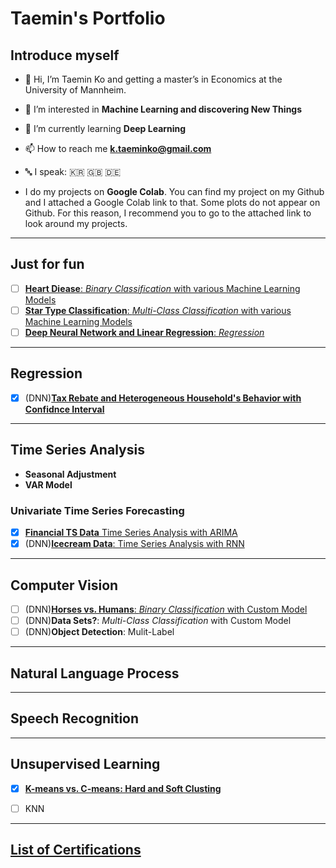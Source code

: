 # Taemin's Portfolio

## Introduce myself

- 👋 Hi, I’m Taemin Ko and getting a master’s in Economics at the University of Mannheim.
- 👀 I’m interested in **Machine Learning and discovering New Things**
- 🌱 I’m currently learning **Deep Learning**
- 📫 How to reach me **k.taeminko@gmail.com**
- 🔤 I speak: 🇰🇷 🇬🇧 🇩🇪

- I do my projects on **Google Colab**. You can find my project on my Github and I attached a Google Colab link to that. Some plots do not appear on Github. For this reason, I recommend you to go to the attached link to look around my projects.

------
## Just for fun

- [ ] [**Heart Diease**: _Binary Classification_ with various Machine Learning Models](https://github.com/TaeminDA/portfolio/blob/main/basic/binary/Heart_Diease_Classification_V1.ipynb)
- [ ] [**Star Type Classification**: _Multi-Class Classification_ with various Machine Learning Models](https://github.com/TaeminDA/portfolio/blob/main/basic/multiclass/Star_Classification_V1.ipynb)
- [ ] [**Deep Neural Network and Linear Regression**: _Regression_](https://github.com/TaeminDA/portfolio/blob/main/basic/regression/Deep_Neural_Network_and_Linear_Regression.ipynb)

------
## Regression

- [x] (DNN)[**Tax Rebate and Heterogeneous Household's Behavior with Confidnce Interval**](https://github.com/TaeminDA/portfolio/blob/main/regression/Tax_Rebate_and_Heterogeneous_Behavior_with_CI_.ipynb)

------

## Time Series Analysis

- **Seasonal Adjustment**
- **VAR Model**

### Univariate Time Series Forecasting

- [x] [**Financial TS Data** Time Series Analysis with ARIMA](https://github.com/TaeminDA/portfolio/blob/main/tsa/Fianancial_Time_Series_Forecasting_with_ARIMA.ipynb) 
- [x] (DNN)[**Icecream Data**: Time Series Analysis with RNN](https://github.com/TaeminDA/portfolio/blob/main/tsa/Icecream_Forecasting_with_RNN.ipynb)

------

## Computer Vision

- [ ] (DNN)[**Horses vs. Humans**: _Binary Classification_ with Custom Model](https://github.com/TaeminDA/portfolio/blob/main/computer_vision/horsehuman/Image_Binary_Classification_with_TF_Horses_vs_Humans.ipynb)
- [ ] (DNN)**Data Sets?**: _Multi-Class Classification_ with Custom Model
- [ ] (DNN)**Object Detection**: Mulit-Label

------

## Natural Language Process

------

## Speech Recognition

------


## Unsupervised Learning

- [X] [**K-means vs. C-means: Hard and Soft Clusting**](https://github.com/TaeminDA/portfolio/blob/main/unsupervised/Clustering_K_means_vs_C_means.ipynb)

- [ ] KNN

------


## [List of Certifications](https://github.com/TaeminDA/portfolio/blob/main/certifications/)

